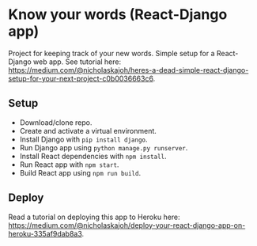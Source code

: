 # Know your words (React-Django app)
Project for keeping track of your new words. Simple setup for a React-Django web app. See tutorial here: https://medium.com/@nicholaskajoh/heres-a-dead-simple-react-django-setup-for-your-next-project-c0b0036663c6.

## Setup
- Download/clone repo.
- Create and activate a virtual environment.
- Install Django with `pip install django`.
- Run Django app using `python manage.py runserver`.
- Install React dependencies with `npm install`. 
- Run React app with `npm start`.
- Build React app using `npm run build`.

## Deploy
Read a tutorial on deploying this app to Heroku here: https://medium.com/@nicholaskajoh/deploy-your-react-django-app-on-heroku-335af9dab8a3.
